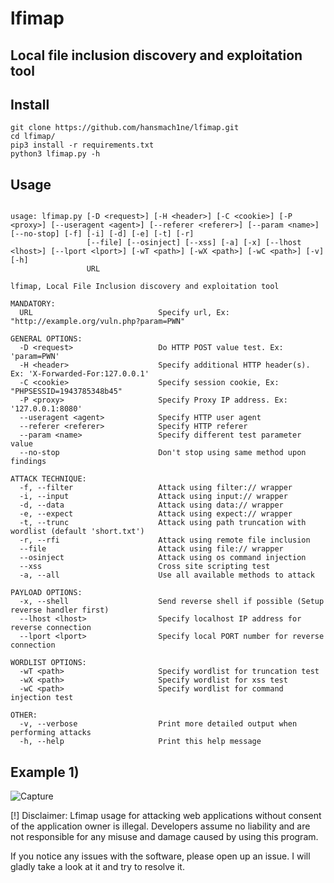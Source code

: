 # lfimap
## Local file inclusion discovery and exploitation tool


## Install

```
git clone https://github.com/hansmach1ne/lfimap.git
cd lfimap/
pip3 install -r requirements.txt
python3 lfimap.py -h

```

## Usage

```

usage: lfimap.py [-D <request>] [-H <header>] [-C <cookie>] [-P <proxy>] [--useragent <agent>] [--referer <referer>] [--param <name>] [--no-stop] [-f] [-i] [-d] [-e] [-t] [-r]
                 [--file] [--osinject] [--xss] [-a] [-x] [--lhost <lhost>] [--lport <lport>] [-wT <path>] [-wX <path>] [-wC <path>] [-v] [-h]
                 URL

lfimap, Local File Inclusion discovery and exploitation tool

MANDATORY:
  URL                            Specify url, Ex: "http://example.org/vuln.php?param=PWN" 

GENERAL OPTIONS:
  -D <request>                   Do HTTP POST value test. Ex: 'param=PWN'
  -H <header>                    Specify additional HTTP header(s). Ex: 'X-Forwarded-For:127.0.0.1'
  -C <cookie>                    Specify session cookie, Ex: "PHPSESSID=1943785348b45"
  -P <proxy>                     Specify Proxy IP address. Ex: '127.0.0.1:8080'
  --useragent <agent>            Specify HTTP user agent
  --referer <referer>            Specify HTTP referer
  --param <name>                 Specify different test parameter value
  --no-stop                      Don't stop using same method upon findings

ATTACK TECHNIQUE:
  -f, --filter                   Attack using filter:// wrapper
  -i, --input                    Attack using input:// wrapper
  -d, --data                     Attack using data:// wrapper
  -e, --expect                   Attack using expect:// wrapper
  -t, --trunc                    Attack using path truncation with wordlist (default 'short.txt')
  -r, --rfi                      Attack using remote file inclusion
  --file                         Attack using file:// wrapper
  --osinject                     Attack using os command injection
  --xss                          Cross site scripting test
  -a, --all                      Use all available methods to attack

PAYLOAD OPTIONS:
  -x, --shell                    Send reverse shell if possible (Setup reverse handler first)
  --lhost <lhost>                Specify localhost IP address for reverse connection
  --lport <lport>                Specify local PORT number for reverse connection

WORDLIST OPTIONS:
  -wT <path>                     Specify wordlist for truncation test
  -wX <path>                     Specify wordlist for xss test
  -wC <path>                     Specify wordlist for command injection test

OTHER:
  -v, --verbose                  Print more detailed output when performing attacks
  -h, --help                     Print this help message

```

## Example 1)


![Capture](https://user-images.githubusercontent.com/57464251/152049407-7c8d5293-a8e6-4c0d-ad08-ae5b95da78a2.PNG)


[!] Disclaimer: Lfimap usage for attacking web applications without consent of the application owner is illegal. Developers assume no liability and are 
not responsible for any misuse and damage caused by using this program.


If you notice any issues with the software, please open up an issue. I will gladly take a look at it and try to resolve it.
